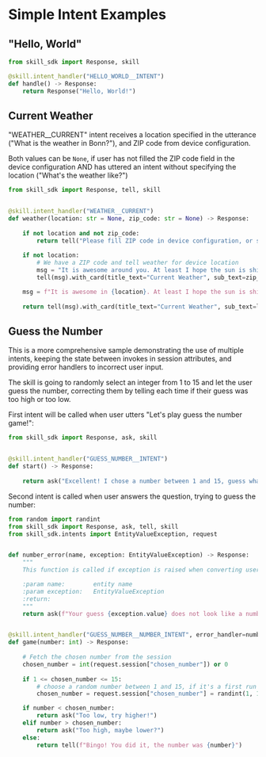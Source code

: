 # Simple Intent Examples

## "Hello, World" 

```python
from skill_sdk import Response, skill

@skill.intent_handler("HELLO_WORLD__INTENT")
def handle() -> Response:
    return Response("Hello, World!")
```

## Current Weather

"WEATHER__CURRENT" intent receives a location specified in the utterance ("What is the weather in Bonn?"), 
and ZIP code from device configuration. 

Both values can be `None`, if user has not filled the ZIP code field in the device configuration 
AND has uttered an intent without specifying the location ("What's the weather like?")

```python
from skill_sdk import Response, tell, skill


@skill.intent_handler("WEATHER__CURRENT")
def weather(location: str = None, zip_code: str = None) -> Response:
    
    if not location and not zip_code:
        return tell("Please fill ZIP code in device configuration, or specify desired location.")
    
    if not location:
        # We have a ZIP code and tell weather for device location  
        msg = "It is awesome around you. At least I hope the sun is shining!"
        tell(msg).with_card(title_text="Current Weather", sub_text=zip_code, text=msg)

    msg = f"It is awesome in {location}. At least I hope the sun is shining!"
        
    return tell(msg).with_card(title_text="Current Weather", sub_text=location, text=msg)
```

## Guess the Number

This is a more comprehensive sample demonstrating the use of multiple intents, 
keeping the state between invokes in session attributes, and providing error handlers to incorrect user input.

The skill is going to randomly select an integer from 1 to 15 and let the user guess the number,
correcting them by telling each time if their guess was too high or too low.

First intent will be called when user utters "Let's play guess the number game!":


```python
from skill_sdk import Response, ask, skill


@skill.intent_handler("GUESS_NUMBER__INTENT")
def start() -> Response:
    
    return ask("Excellent! I chose a number between 1 and 15, guess what that could be?")
```

Second intent is called when user answers the question, trying to guess the number:

```python
from random import randint
from skill_sdk import Response, ask, tell, skill
from skill_sdk.intents import EntityValueException, request


def number_error(name, exception: EntityValueException) -> Response:
    """
    This function is called if exception is raised when converting user input to number

    :param name:        entity name
    :param exception:   EntityValueException
    :return:
    """
    return ask(f"Your guess {exception.value} does not look like a number. Please choose a number between 1 and 15.")


@skill.intent_handler("GUESS_NUMBER__NUMBER_INTENT", error_handler=number_error)
def game(number: int) -> Response:
    
    # Fetch the chosen number from the session
    chosen_number = int(request.session["chosen_number"]) or 0
    
    if 1 <= chosen_number <= 15:
        # choose a random number between 1 and 15, if it's a first run
        chosen_number = request.session["chosen_number"] = randint(1, 15)

    if number < chosen_number:
        return ask("Too low, try higher!")
    elif number > chosen_number:
        return ask("Too high, maybe lower?")
    else:
        return tell(f"Bingo! You did it, the number was {number}")
```
